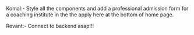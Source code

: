 Komal:-  Style all the components and add a professional admission form for a coaching institute in the the apply here at the bottom of home page.

Revant:- Connect to backend asap!!!
